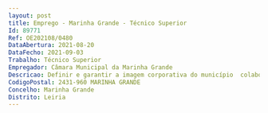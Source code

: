 ```yaml
--- 
layout: post
title: Emprego - Marinha Grande - Técnico Superior
Id: 89771
Ref: OE202108/0480
DataAbertura: 2021-08-20
DataFecho: 2021-09-03
Trabalho: Técnico Superior
Empregador: Câmara Municipal da Marinha Grande
Descricao: Definir e garantir a imagem corporativa do município  colaborar na gestão do processo inerente à produção de materiais gráficos e multimédia adaptados a vários suportes de divulgação e elaborar manuais de identidade corporativa e imagens  assegurar a produção e gestão de conteúdos de divulgação de atividades e eventos do município  criar web design  criar animação em 2D e 3D  idealizar e concretizar vídeos promocionais  produzir vídeos e imagens de drone e outros tipos de filmagens.
CodigoPostal: 2431-960 MARINHA GRANDE
Concelho: Marinha Grande
Distrito: Leiria
--- 
```

